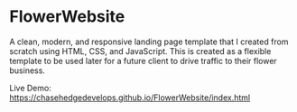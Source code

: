 # FlowerWebsite


A clean, modern, and responsive landing page template that I created from scratch using HTML, CSS, and JavaScript. This is created as a flexible template to be used later for a future client to drive traffic to their flower business.


Live Demo: https://chasehedgedevelops.github.io/FlowerWebsite/index.html
